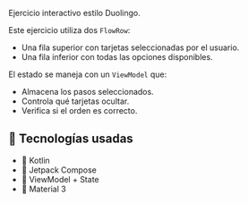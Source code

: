 Ejercicio interactivo estilo Duolingo.

Este ejercicio utiliza dos `FlowRow`:
- Una fila superior con tarjetas seleccionadas por el usuario.
- Una fila inferior con todas las opciones disponibles.

El estado se maneja con un `ViewModel` que:
- Almacena los pasos seleccionados.
- Controla qué tarjetas ocultar.
- Verifica si el orden es correcto.

## 🚀 Tecnologías usadas

- 🧱 Kotlin
- 🧩 Jetpack Compose
- 🔄 ViewModel + State
- 🎨 Material 3

